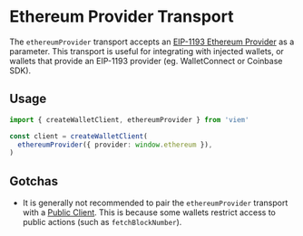 # Ethereum Provider Transport

The `ethereumProvider` transport accepts an [EIP-1193 Ethereum Provider](/TODO) as a parameter. This transport is useful for integrating with injected wallets, or wallets that provide an EIP-1193 provider (eg. WalletConnect or Coinbase SDK).

## Usage

```ts {4}
import { createWalletClient, ethereumProvider } from 'viem'

const client = createWalletClient(
  ethereumProvider({ provider: window.ethereum }),
)
```

## Gotchas

- It is generally not recommended to pair the `ethereumProvider` transport with a [Public Client](/TODO). This is because some wallets restrict access to public actions (such as `fetchBlockNumber`).
